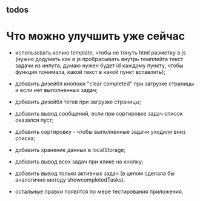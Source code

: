 ## todos

# Что можно улучшить уже сейчас

- использовать копию template, чтобы не тянуть html разметку в js (нужно додумать как в js пробрасывать внутрь темплейта текст задачи из инпута; думаю нужен будет id каждому пункту, чтобы функция понимала, какой текст в какой пункт вставлять);

- добавить дизейбл кнопоки "clear completed" при загрузке страницы и если нет выполненных задач;

- добавить дизейбл тегов при загрузке страницы;

- добавить вывод сообщений, если при сортировке задач список оказался пуст;

- добавить сортировку - чтобы выполненные задачи уходили вниз списка;

- добавить хранение данных в localStorage;

- добавить вывод всех задач при клике на кнопку;

- добавить вывод только активных задач (в целом сделала бы аналогично методу showcompletedTasks).

- остальные правки появятся по мере тестирования приложения.